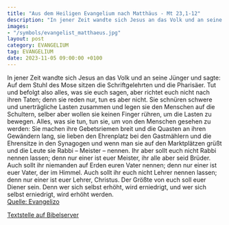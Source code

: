 ```yaml
---
title: "Aus dem Heiligen Evangelium nach Matthäus - Mt 23,1-12"
description: "In jener Zeit wandte sich Jesus an das Volk und an seine Jünger und sagte: Auf dem Stuhl des Mose sitzen die Schriftgelehrten und die Pharisäer. Tut und befolgt also alles, was sie euch sagen, aber richtet euch nicht nach ihren Taten; denn sie reden nur, tun es aber nicht. Sie sc...."
images:
- "/symbols/evangelist_matthaeus.jpg"
layout: post
category: EVANGELIUM
tag: EVANGELIUM
date: 2023-11-05 09:00:00 +0100
---
```

In jener Zeit wandte sich Jesus an das Volk und an seine Jünger
und sagte: Auf dem Stuhl des Mose sitzen die Schriftgelehrten und die Pharisäer.
Tut und befolgt also alles, was sie euch sagen, aber richtet euch nicht nach ihren Taten; denn sie reden nur, tun es aber nicht.
Sie schnüren schwere und unerträgliche Lasten zusammen und legen sie den Menschen auf die Schultern, selber aber wollen sie keinen Finger rühren, um die Lasten zu bewegen.<!--more-->
Alles, was sie tun, tun sie, um von den Menschen gesehen zu werden: Sie machen ihre Gebetsriemen breit und die Quasten an ihren Gewändern lang,
sie lieben den Ehrenplatz bei den Gastmählern und die Ehrensitze in den Synagogen
und wenn man sie auf den Marktplätzen grüßt und die Leute sie Rabbi – Meister – nennen.
Ihr aber sollt euch nicht Rabbi nennen lassen; denn nur einer ist euer Meister, ihr alle aber seid Brüder.
Auch sollt ihr niemanden auf Erden euren Vater nennen; denn nur einer ist euer Vater, der im Himmel.
Auch sollt ihr euch nicht Lehrer nennen lassen; denn nur einer ist euer Lehrer, Christus.
Der Größte von euch soll euer Diener sein.
Denn wer sich selbst erhöht, wird erniedrigt, und wer sich selbst erniedrigt, wird erhöht werden.<br>
[Quelle: Evangelizo](https://evangeliumtagfuertag.org/DE/gospel)

[Textstelle auf Bibelserver](https://www.bibleserver.com/EU/Matthäus23,1-12)
